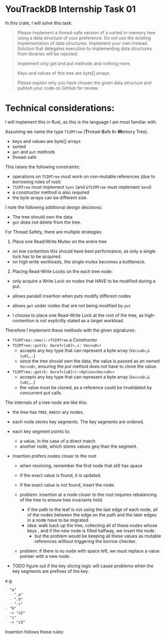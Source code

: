 # YouTrackDB Internship Task 01
In this crate, I will solve this task:

> Please implement a thread-safe version of a sorted in-memory tree using a data structure of your preference. Do not use the existing implementation of data structures. Implement your own instead. Solution that delegates execution to implementing data structures from libraries will be rejected.
>
> Implement only get and put methods and nothing more.
>
> Keys and values of this tree are byte[] arrays.
>
> Please explain why you have chosen the given data structure and publish your code on GitHub for review.

# Technical considerations:
I will implement this in Rust, as this is the language I am most familiar with.

Assuming we name the type `TSIMTree` (**T**hread-**S**afe **I**n-**M**emory Tree).

- keys and values are byte[] arrays
- sorted
- `get` and `put` methods
- thread-safe

This raises the following constraints:
- operations on `TSIMTree` must work on non-mutable references (due to borrowing rules of rust)
- `TSIMTree` must implement `Sync` (and `&TSIMTree` must implement `Send`)
- a constructor method is also required
- the byte arrays can be different size.

I note the following additional design decisions:
- The tree should own the data
- `get` does not delete from the tree.

For Thread Safety, there are multiple strategies
1. Place one Read/Write Mutex on the entire tree
  - on low contention this should have best performance, as only a single lock has to be acquired.
  - on high write workloads, the single mutex becomes a bottleneck.

2. Placing Read-Write Locks on the each tree node:
  - only acquire a Write Lock on nodes that HAVE to be modified during a put.
  - allows paralell insertion when puts modify different nodes
  - allows `get` under nodes that are not being modified by `put`

- I choose to place one Read-Write Lock at the root of the tree, as high-contention is not explicitly stated as a target workload.

Therefore I implement these methods with the given signatures:
- `TSIMTree::new()->TSIMTree` a Constructor
- `TSIMTree::put(k: Deref<[u8]>,v: Vec<u8>)`
  - accepts any key type that can represent a byte array (`Vec<u8>`,`&[u8]`,...)
  - since the tree should own the data, the value is passed as an owned `Vec<u8>`, ensuring the put method does not have to clone the value.
- `TSIMTree::get(k: Deref<[u8]>)->Option<Vec<u8>> `
  - accepts any key type that can represent a byte array (`Vec<u8>`,`&[u8]`,...)
  - the value must be cloned, as a reference could be invalidated by concurrent put calls.


The internals of a tree node are like this:
- the tree has `TREE_RADIX`-ary nodes.
- each node stores key segments. The key segments are ordered.
- each key segment points to:
  -  a value, in the case of a direct match
  -  another node, which stores values geq than the segment.

- insertion prefers nodes closer to the root
  - when resolving, remember the first node that still has space
  - if the exact value is found, it is updated.
  - if the exact value is not found, insert the node:

  - problem: insertion at a node closer to the root requires rebalancing of the tree to ensure tree invariants hold.
    - if the path to the leaf is not using the last edge of each node, all of the nodes between the edge on the path and the later edges in a node have to be migrated.
    - idea: walk back up the tree, collecting all of these nodes whose keys , and if the new node is filled halfway, we insert the node.
      - but the problem would be keeping all these values as mutable references without triggering the borrow checker.
  - problem: if there is no node with space left, we must replace a value pointer with a new node.



- TODO figure out if the key slicing logic will cause problems when the key segments are prefixes of the key.


e.g.

```md
- "a"
  - ".a"
  - ".b"
  - ".c"
- "b"
  -> "v2"
- "c"
  -> "v3"

```




Insertion follows these rules:
